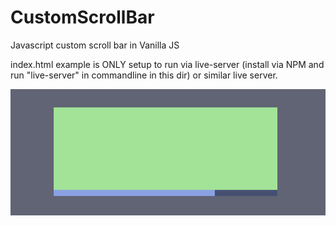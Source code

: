 # CustomScrollBar
Javascript custom scroll bar in Vanilla JS

index.html example is ONLY setup to run via live-server (install via NPM and run "live-server" in commandline in this dir) or similar live server. 

<div style="width:100%;display:flex;justify-content:center;">
<img src="https://github.com/McZazz/CustomScrollBar/blob/main/github_readme_img_01.png"></img>
</div>
